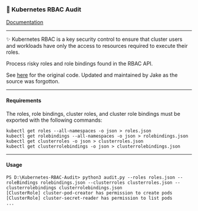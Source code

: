 <h3>📝 Kubernetes RBAC Audit</h3>
<p>
  <a href="https://kubernetes.io/docs/reference/access-authn-authz/rbac">Documentation</a>
</p>

---
✨ Kubernetes RBAC is a key security control to ensure that cluster users and workloads have only the access to resources required to execute their roles.

Process risky roles and role bindings found in the RBAC API.

See [here](https://github.com/cyberark/kubernetes-rbac-audit) for the original code. Updated and maintained by Jake as the source was forgotton.

---
<h4>Requirements</h4>

The roles, role bindings, cluster roles, and cluster role bindings must be exported with the following commands:

```
kubectl get roles --all-namespaces -o json > roles.json
kubectl get rolebindings --all-namespaces -o json > rolebindings.json
kubectl get clusterroles -o json > clusterroles.json
kubectl get clusterrolebindings -o json > clusterrolebindings.json
```

---
<h4>Usage</h4>

```
PS D:\Kubernetes-RBAC-Audit> python3 audit.py --roles roles.json --roleBindings rolebindings.json --clusterroles clusterroles.json --clusterrolebindings clusterrolebindings.json
[ClusterRole] cluster-pod-creator has permission to create pods
[ClusterRole] cluster-secret-reader has permission to list pods
...
```
